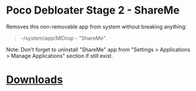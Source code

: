 # Poco Debloater Stage 2 - ShareMe  
 Removes this non-removable app from system without breaking anything:  
> -/system/app/MIDrop - "ShareMe"  
  
 Note: Don't forget to uninstall "ShareMe" app from "Settings > Applications > Manage Applications" section if still exist.  
 
# [Downloads](https://github.com/symbuzzer/Poco-Debloater-Magisk-Modules/releases)

